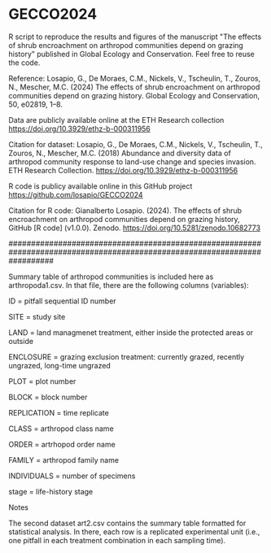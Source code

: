 # GECCO2024
R script to reproduce the results and figures of the manuscript "The effects of shrub encroachment on arthropod communities depend on grazing history" published in Global Ecology and Conservation.
Feel free to reuse the code.


Reference:
Losapio, G., De Moraes, C.M., Nickels, V., Tscheulin, T., Zouros, N., Mescher, M.C. (2024) The effects of shrub encroachment on arthropod communities depend on grazing history. Global Ecology and Conservation, 50, e02819, 1–8.


Data are publicly available online at the ETH Research collection https://doi.org/10.3929/ethz-b-000311956

Citation for dataset: 
Losapio, G., De Moraes, C.M., Nickels, V., Tscheulin, T., Zouros, N., Mescher, M.C. (2018) Abundance and diversity data of arthropod community response to land-use change and species invasion. ETH Research Collection. https://doi.org/10.3929/ethz-b-000311956


R code is publicy available online in this GitHub project
https://github.com/losapio/GECCO2024

Citation for R code:
Gianalberto Losapio. (2024). The effects of shrub encroachment on arthropod communities depend on grazing history, GitHub [R code] (v1.0.0). Zenodo. https://doi.org/10.5281/zenodo.10682773

##########################################################################################################################


Summary table of arthropod communities is included here as arthropoda1.csv. In that file, there are the following columns (variables):

ID = pitfall sequential ID number

SITE = study site

LAND	= land managmenet treatment, either inside the protected areas or outside

ENCLOSURE	= grazing exclusion treatment: currently grazed, recently ungrazed, long-time ungrazed

PLOT	= plot number

BLOCK	= block number

REPLICATION	= time replicate

CLASS	= arthropod class name

ORDER	= artrhopod order name

FAMILY	= arthropod family name

INDIVIDUALS	= number of specimens

stage	= life-history stage

Notes

The second dataset art2.csv contains the summary table formatted for statistical analysis. In there, each row is a replicated experimental unit (i.e., one pitfall in each treatment combination in each sampling time).




